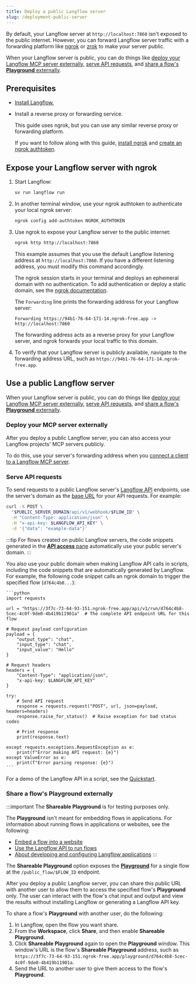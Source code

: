 ```yaml
---
title: Deploy a public Langflow server
slug: /deployment-public-server
---
```


By default, your Langflow server at `http://localhost:7860` isn't exposed to the public internet.
However, you can forward Langflow server traffic with a forwarding platform like [ngrok](https://ngrok.com/docs/getting-started/) or [zrok](https://docs.zrok.io/docs/getting-started) to make your server public.

When your Langflow server is public, you can do things like [deploy your Langflow MCP server externally](#deploy-your-mcp-server-externally), [serve API requests](#serve-api-requests), and [share a flow's **Playground** externally](#share-a-flows-playground-externally).

## Prerequisites

- [Install Langflow.](/get-started-installation)

- Install a reverse proxy or forwarding service.

    This guide uses ngrok, but you can use any similar reverse proxy or forwarding platform.

    If you want to follow along with this guide, [install ngrok](https://ngrok.com/docs/getting-started/#1-install-ngrok) and [create an ngrok authtoken](https://dashboard.ngrok.com/get-started/your-authtoken).

## Expose your Langflow server with ngrok

1. Start Langflow:

    ```bash
    uv run langflow run
    ```

2. In another terminal window, use your ngrok authtoken to authenticate your local ngrok server:

    ```bash
    ngrok config add-authtoken NGROK_AUTHTOKEN
    ```

3. Use ngrok to expose your Langflow server to the public internet:

    ```bash
    ngrok http http://localhost:7860
    ```

    This example assumes that you use the default Langflow listening address at `http://localhost:7860`. If you have a different listening address, you must modify this command accordingly.

    The ngrok session starts in your terminal and deploys an ephemeral domain with no authentication.
    To add authentication or deploy a static domain, see the [ngrok documentation](https://ngrok.com/docs/).

    The `Forwarding` line prints the forwarding address for your Langflow server:

    ```
    Forwarding https://94b1-76-64-171-14.ngrok-free.app -> http://localhost:7860
    ```

    The forwarding address acts as a reverse proxy for your Langflow server, and ngrok forwards your local traffic to this domain.

4. To verify that your Langflow server is publicly available, navigate to the forwarding address URL, such as `https://94b1-76-64-171-14.ngrok-free.app`.

## Use a public Langflow server

When your Langflow server is public, you can do things like [deploy your Langflow MCP server externally](#deploy-your-mcp-server-externally), [serve API requests](#serve-api-requests), and [share a flow's **Playground** externally](#share-a-flows-playground-externally).

### Deploy your MCP server externally

After you deploy a public Langflow server, you can also access your Langflow projects' MCP servers publicly.

To do this, use your server's forwarding address when you [connect a client to a Langflow MCP server](/mcp-server#connect-clients-to-use-the-servers-actions).
### Serve API requests

To send requests to a public Langflow server's [Langflow API](/api-reference-api-examples) endpoints, use the server's domain as the [base URL](/api-reference-api-examples#base-url) for your API requests.
For example:

```bash
curl -X POST \
  "$PUBLIC_SERVER_DOMAIN/api/v1/webhook/$FLOW_ID" \
  -H "Content-Type: application/json" \
  -H "x-api-key: $LANGFLOW_API_KEY" \
  -d '{"data": "example-data"}'
```

:::tip
For flows created on public Langflow servers, the code snippets generated in the [**API access** pane](/concepts-publish) automatically use your public server's domain.
:::

You also use your public domain when making Langflow API calls in scripts, including the code snippets that are automatically generated by Langflow.
For example, the following code snippet calls an ngrok domain to trigger the specified flow (`d764c4b8...`):

    ```python
    import requests

    url = "https://3f7c-73-64-93-151.ngrok-free.app/api/v1/run/d764c4b8-5cec-4c0f-9de0-4b419b11901a"  # The complete API endpoint URL for this flow

    # Request payload configuration
    payload = {
        "output_type": "chat",
        "input_type": "chat",
        "input_value": "Hello"
    }

    # Request headers
    headers = {
        "Content-Type": "application/json",
        "x-api-key: $LANGFLOW_API_KEY"
    }

    try:
        # Send API request
        response = requests.request("POST", url, json=payload, headers=headers)
        response.raise_for_status()  # Raise exception for bad status codes

        # Print response
        print(response.text)

    except requests.exceptions.RequestException as e:
        print(f"Error making API request: {e}")
    except ValueError as e:
        print(f"Error parsing response: {e}")
    ```

For a demo of the Langflow API in a script, see the [Quickstart](/get-started-quickstart).

### Share a flow's Playground externally

:::important
The **Shareable Playground** is for testing purposes only.

The **Playground** isn't meant for embedding flows in applications. For information about running flows in applications or websites, see the following:

* [Embed a flow into a website](/concepts-publish#embedded-chat-widget)
* [Use the Langflow API to run flows](/concepts-publish#api-access)
* [About developing and configuring Langflow applications](/develop-overview)
:::

The **Shareable Playground** option exposes the [**Playground**](/concepts-playground) for a single flow at the `/public_flow/$FLOW_ID` endpoint.

After you deploy a public Langflow server, you can share this public URL with another user to allow them to access the specified flow's **Playground** only.
The user can interact with the flow's chat input and output and view the results without installing Langflow or generating a Langflow API key.

To share a flow's **Playground** with another user, do the following:

1. In Langflow, open the flow you want share.
2. From the **Workspace**, click **Share**, and then enable **Shareable Playground**.
3. Click **Shareable Playground** again to open the **Playground** window.
This window's URL is the flow's **Shareable Playground** address, such as `https://3f7c-73-64-93-151.ngrok-free.app/playground/d764c4b8-5cec-4c0f-9de0-4b419b11901a`.
4. Send the URL to another user to give them access to the flow's **Playground**.